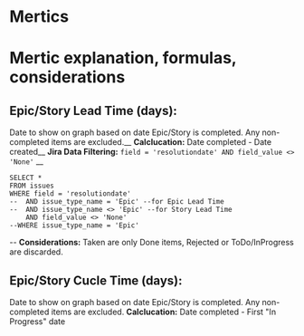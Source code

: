 # Mertics
# Mertic explanation, formulas, considerations

## Epic/Story Lead Time (days):
Date to show on graph based on date Epic/Story is completed. Any non-completed items are excluded.__
**Calclucation:** Date completed - Date created__
**Jira Data Filtering:** `field = 'resolutiondate' AND field_value <> 'None'` __
```
SELECT *
FROM issues
WHERE field = 'resolutiondate'
--	AND issue_type_name = 'Epic' --for Epic Lead Time
--	AND issue_type_name <> 'Epic' --for Story Lead Time
	AND field_value <> 'None'
--WHERE issue_type_name = 'Epic'
```
--
**Considerations:** Taken are only Done items, Rejected or ToDo/InProgress are discarded.

## Epic/Story Cucle Time (days):
Date to show on graph based on date Epic/Story is completed. Any non-completed items are excluded.
**Calclucation:** Date completed - First "In Progress" date